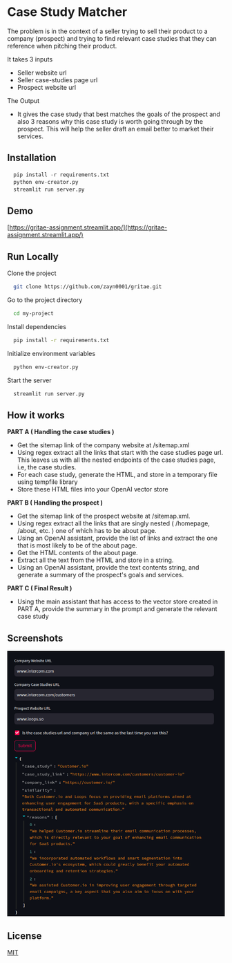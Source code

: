 
# Case Study Matcher

The problem is in the context of a seller trying to sell their product to a company (prospect) and trying to find relevant case studies that they can reference when pitching their product.


It takes 3 inputs

- Seller website url
- Seller case-studies page url
- Prospect website url



The Output

- It gives the case study that best matches the goals of the prospect and also 3 reasons why this case study is worth going through by the prospect. This will help the seller draft an email better to market their services.




## Installation

```python
  pip install -r requirements.txt 
  python env-creator.py
  streamlit run server.py
```
    
## Demo

[https://gritae-assignment.streamlit.app/](https://gritae-assignment.streamlit.app/)


## Run Locally

Clone the project

```bash
  git clone https://github.com/zayn0001/gritae.git
```

Go to the project directory

```bash
  cd my-project
```

Install dependencies

```bash
  pip install -r requirements.txt 
```

Initialize environment variables

```bash
  python env-creator.py
```


Start the server

```bash  
  streamlit run server.py
```


## How it works

**PART A ( Handling the case studies )**


- Get the sitemap link of the company website at /sitemap.xml
- Using regex extract all the links that start with the case studies page url. This leaves us with all the nested endpoints of the case studies page, i.e, the case studies.
- For each case study, generate the HTML, and store in a temporary file using tempfile library
- Store these HTML files into your OpenAI vector store 

**PART B ( Handling the prospect )**

- Get the sitemap link of the prospect website at /sitemap.xml.
- Using regex extract all the links that are singly nested ( /homepage, /about, etc. ) one of which has to be about page.
- Using an OpenAI assistant, provide the list of links and extract the one that is most likely to be of the about page.
- Get the HTML contents of the about page.
- Extract all the text from the HTML and store in a string.
- Using an OpenAI assistant, provide the text contents string, and generate a summary of the prospect's goals and services.

**PART C ( Final Result )**

- Using the main assistant that has access to the vector store created in PART A, provide the summary in the prompt and generate the relevant case study


## Screenshots
![App Screenshot](https://github.com/zayn0001/gritae/blob/main/sample.png)


## License

[MIT](https://choosealicense.com/licenses/mit/)

